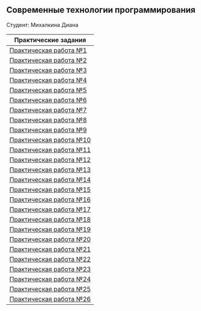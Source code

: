 ## Современные технологии программирования

Студент: Михалкина Диана



| Практические задания  |
| ----------------------| 
| [Практическая работа №1](./01(1lab)/Diana_1lab_STP.py) |
| [Практическая работа №2](./02(2lab)/Diana_2lab_STP.py) |                                 
| [Практическая работа №3](./03(3lab)/Diana_3lab_STP.py) |                                    
| [Практическая работа №4](./04(4lab)/Diana_4lab_STP.py) |                                    
| [Практическая работа №5](./05(5lab)/Diana_5lab_STP.py) |     
| [Практическая работа №6](./06(6lab)/Diana_6lab_STP.py) | 
| [Практическая работа №7](./07(7lab)/Diana_7lab_STP.py) | 
| [Практическая работа №8](./08(8lab)/Diana_8lab_STP.py) |                               
| [Практическая работа №9](./09(9lab)/Diana_9lab_STP.py) |              
| [Практическая работа №10](./10(10lab)/Diana_10lab_STP.py) |  
| [Практическая работа №11](./11(11lab)/Diana_11lab_STP.py) |  
| [Практическая работа №12](./12(12lab)/Diana_12lab_STP.py) |
| [Практическая работа №13](./13(13lab)/Diana_13lab_STP.py) |
| [Практическая работа №14](./14(14lab)/Diana_14lab_STP.py) |
| [Практическая работа №15](./15(15lab)/Diana_15lab_STP.py) |
| [Практическая работа №16](./16(16lab)/Diana_16lab_STP.py) |
| [Практическая работа №17](./17(17lab)/Diana_17lab_STP.py) |
| [Практическая работа №18](./18(18lab)/Diana_18lab_STP.py) |
| [Практическая работа №19](./19(19lab)/Diana_19lab_STP.py) |
| [Практическая работа №20](./20(20lab)/Diana_20lab_STP.py) |
| [Практическая работа №21](./21(21lab)/Diana_21lab_STP.py) |
| [Практическая работа №22](./22(22lab)/Diana_22lab_STP.py) |
| [Практическая работа №23](./23(24lab)) |
| [Практическая работа №24](./24(25lab)/Diana_25lab_STP.py) |
| [Практическая работа №25](./25(27lab)/Diana_27lab_STP.py) |
| [Практическая работа №26](./26(28lab)/Diana_28lab_STP.py) |

